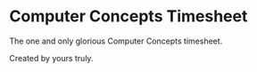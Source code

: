 # Computer Concepts Timesheet

The one and only glorious Computer Concepts timesheet.

Created by yours truly.
